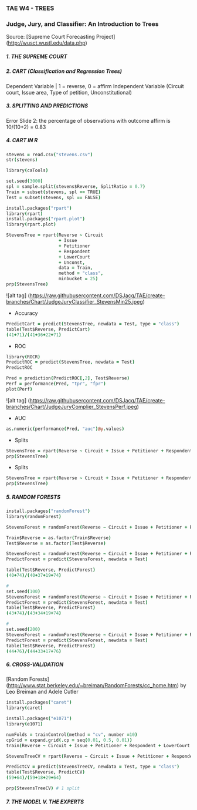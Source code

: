 ### TAE W4 - TREES

### Judge, Jury, and Classifier: An Introduction to Trees

Source: [Supreme Court Forecasting Project] (http://wusct.wustl.edu/data.php)





##### 1. THE SUPREME COURT





##### 2. CART (Classification and Regression Trees)

Dependent Variable | 1 = reverse, 0 = affirm
Independent Variable (Circuit court, Issue area, Type of petition, Unconstitutional)





##### 3. SPLITTING AND PREDICTIONS

Error Slide 2: the percentage of observations with outcome affirm is 10/(10+2) = 0.83





##### 4. CART IN R

```coffee
stevens = read.csv("stevens.csv")
str(stevens)

library(caTools)

set.seed(3000)
spl = sample.split(stevens$Reverse, SplitRatio = 0.7)
Train = subset(stevens, spl == TRUE)
Test = subset(stevens, spl == FALSE)

install.packages("rpart")
library(rpart)
install.packages("rpart.plot")
library(rpart.plot)

StevensTree = rpart(Reverse ~ Circuit 
                    + Issue 
                    + Petitioner 
                    + Respondent 
                    + LowerCourt 
                    + Unconst, 
                    data = Train, 
                    method = "class", 
                    minbucket = 25)
prp(StevensTree)
```
![alt tag] (https://raw.githubusercontent.com/DSJacq/TAE/create-branches/Chart/JudgeJuryClassifier_StevensMin25.jpeg)

- Accuracy
```coffee
PredictCart = predict(StevensTree, newdata = Test, type = "class")
table(Test$Reverse, PredictCart)
(41+71)/(41+36+22+71)
```
- ROC
```coffee
library(ROCR)
PredictROC = predict(StevensTree, newdata = Test)
PredictROC

Pred = prediction(PredictROC[,2], Test$Reverse)
Perf = performance(Pred, "tpr", "fpr")
plot(Perf)
```
![alt tag] (https://raw.githubusercontent.com/DSJacq/TAE/create-branches/Chart/JudgeJuryComplier_StevensPerf.jpeg)

- AUC
```coffee
as.numeric(performance(Pred, "auc")@y.values)
```

- Splits
```coffee
StevensTree = rpart(Reverse ~ Circuit + Issue + Petitioner + Respondent + LowerCourt + Unconst, method="class", data = Train, minbucket=5)
prp(StevensTree)
```

- Splits
```coffee
StevensTree = rpart(Reverse ~ Circuit + Issue + Petitioner + Respondent + LowerCourt + Unconst, method="class", data = Train, minbucket=100)
prp(StevensTree)
```




##### 5. RANDOM FORESTS

```coffee
install.packages("randomForest")
library(randomForest)

StevensForest = randomForest(Reverse ~ Circuit + Issue + Petitioner + Respondent + LowerCourt + Unconst, data = Train, nodesize = 25, ntree = 200)

Train$Reverse = as.factor(Train$Reverse)
Test$Reverse = as.factor(Test$Reverse)

StevensForest = randomForest(Reverse ~ Circuit + Issue + Petitioner + Respondent + LowerCourt + Unconst, data = Train, nodesize = 25, ntree = 200)
PredictForest = predict(StevensForest, newdata = Test)

table(Test$Reverse, PredictForest)
(40+74)/(40+37+19+74)

#
set.seed(100)
StevensForest = randomForest(Reverse ~ Circuit + Issue + Petitioner + Respondent + LowerCourt + Unconst, data = Train, ntree=200, nodesize=25)
PredictForest = predict(StevensForest, newdata = Test)
table(Test$Reverse, PredictForest)
(43+74)/(43+34+19+74)

#
set.seed(200)
StevensForest = randomForest(Reverse ~ Circuit + Issue + Petitioner + Respondent + LowerCourt + Unconst, data = Train, ntree=200, nodesize=25)
PredictForest = predict(StevensForest, newdata = Test)
table(Test$Reverse, PredictForest)
(44+76)/(44+33+17+76)
```




##### 6. CROSS-VALIDATION

[Random Forests] (http://www.stat.berkeley.edu/~breiman/RandomForests/cc_home.htm)
by Leo Breiman and Adele Cutler


```coffee
install.packages("caret")
library(caret)

install.packages("e1071")
library(e1071)

numFolds = trainControl(method = "cv", number =10)
cpGrid = expand.grid(.cp = seq(0.01, 0.5, 0.01))
train(Reverse ~ Circuit + Issue + Petitioner + Respondent + LowerCourt + Unconst, data = Train, method = "rpart", trControl = numFolds, tuneGrid = cpGrid)

StevensTreeCV = rpart(Reverse ~ Circuit + Issue + Petitioner + Respondent + LowerCourt + Unconst, data = Train, method = "class", cp = 0.18)

PredictCV = predict(StevensTreeCV, newdata = Test, type = "class")
table(Test$Reverse, PredictCV)
(59+64)/(59+18+29+64)

prp(StevensTreeCV) # 1 split
```


##### 7. THE MODEL V. THE EXPERTS
